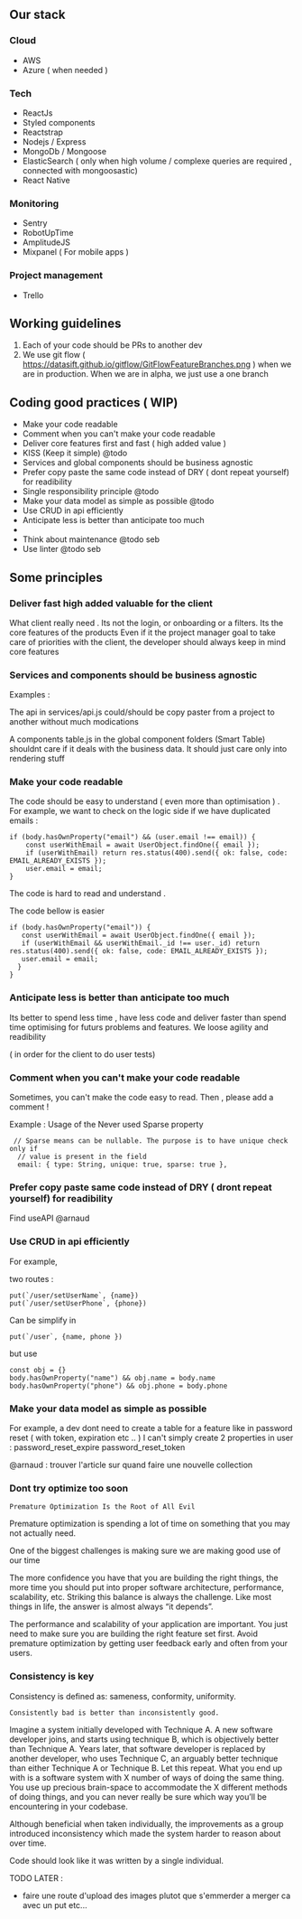 
## Our stack

### Cloud

- AWS 
- Azure ( when needed ) 

### Tech 
- ReactJs
- Styled components
- Reactstrap
- Nodejs / Express 
- MongoDb / Mongoose 
- ElasticSearch ( only when high volume / complexe queries are required , connected with mongoosastic) 
- React Native

### Monitoring
- Sentry
- RobotUpTime
- AmplitudeJS
- Mixpanel ( For mobile apps ) 

### Project management 
- Trello 


## Working guidelines

1) Each of your code should be PRs to another dev
2) We use git flow  ( https://datasift.github.io/gitflow/GitFlowFeatureBranches.png ) when we are in production. When we are in alpha, we just use a one branch


## Coding good practices ( WIP)


- Make your code readable 
- Comment when you can't make your code readable
- Deliver core features first and fast ( high added value )
- KISS (Keep it simple) @todo 
- Services and global components should be business agnostic
- Prefer copy paste the same code instead of DRY ( dont repeat yourself) for readibility
- Single responsibility principle @todo 
- Make your data model as simple as possible  @todo 
- Use CRUD in api efficiently
- Anticipate less is better than anticipate too much
-
- Think about maintenance @todo seb
- Use linter @todo seb







## Some principles

### Deliver fast high added valuable for the client

What client really need . Its not the login, or onboarding or a filters. Its the core features of the products
Even if it the project manager goal to take care of priorities with the client, the developer should always keep in mind core features

### Services and components should be business agnostic

Examples :

The api in services/api.js could/should be copy paster from a project to another without much modications

A components table.js in the global component folders (Smart Table) shouldnt care if it deals with the business data. It should just care only into rendering stuff



### Make your code readable

The code should be easy to understand ( even more than optimisation ) . For example, we want to check on the logic side if we have duplicated emails : 

```
if (body.hasOwnProperty("email") && (user.email !== email)) {
    const userWithEmail = await UserObject.findOne({ email });
    if (userWithEmail) return res.status(400).send({ ok: false, code: EMAIL_ALREADY_EXISTS });
    user.email = email;
}
```

The code is hard to read and understand . 

The code bellow is easier

```
if (body.hasOwnProperty("email")) {
   const userWithEmail = await UserObject.findOne({ email });
   if (userWithEmail && userWithEmail._id !== user._id) return res.status(400).send({ ok: false, code: EMAIL_ALREADY_EXISTS });
   user.email = email;
  }
}
```


### Anticipate less is better than anticipate too much

Its better to spend less time , have less code and deliver faster than spend time optimising for futurs problems and features. We loose agility and readibility





 ( in order for the client to do user tests) 





### Comment when you can't make your code readable

Sometimes, you can't make the code easy to read. Then , please add a comment ! 

Example : Usage of the Never used Sparse property


```
 // Sparse means can be nullable. The purpose is to have unique check only if
  // value is present in the field
  email: { type: String, unique: true, sparse: true },
  ```
  
  
### Prefer copy paste same code instead of DRY ( dront repeat yourself) for readibility

Find useAPI @arnaud


### Use CRUD in api efficiently

For example, 

two routes : 

```
put(`/user/setUserName`, {name})
put(`/user/setUserPhone`, {phone})
```

Can be simplify in
```
put(`/user`, {name, phone }) 
```
but use 
```
const obj = {}
body.hasOwnProperty("name") && obj.name = body.name
body.hasOwnProperty("phone") && obj.phone = body.phone
```


### Make your data model as simple as possible 

For example, a dev dont need to create a table for a feature like in password reset ( with token, expiration etc .. ) I can't simply create 2 properties in user : 
password_reset_expire
password_reset_token


@arnaud : trouver l'article sur quand faire une nouvelle collection 


### Dont try optimize too soon

```Premature Optimization Is the Root of All Evil```

Premature optimization is spending a lot of time on something that you may not actually need. 

One of the biggest challenges is making sure we are making good use of our time


The more confidence you have that you are building the right things, the more time you should put into proper software architecture, performance, scalability, etc. Striking this balance is always the challenge. Like most things in life, the answer is almost always “it depends”.

The performance and scalability of your application are important. You just need to make sure you are building the right feature set first. Avoid premature optimization by getting user feedback early and often from your users.



### Consistency is key

Consistency is defined as: sameness, conformity, uniformity.

``` Consistently bad is better than inconsistently good. ```

Imagine a system initially developed with Technique A. A new software developer joins, and starts using technique B, which is objectively better than Technique A. Years later, that software developer is replaced by another developer, who uses Technique C, an arguably better technique than either Technique A or Technique B. Let this repeat.
What you end up with is a software system with X number of ways of doing the same thing. You use up precious brain-space to accommodate the X different methods of doing things, and you can never really be sure which way you’ll be encountering in your codebase.

Although beneficial when taken individually, the improvements as a group introduced inconsistency which made the system harder to reason about over time.

Code should look like it was written by a single individual.





TODO LATER : 

- faire une route d'upload des images plutot que s'emmerder a merger ca avec un put etc... 
